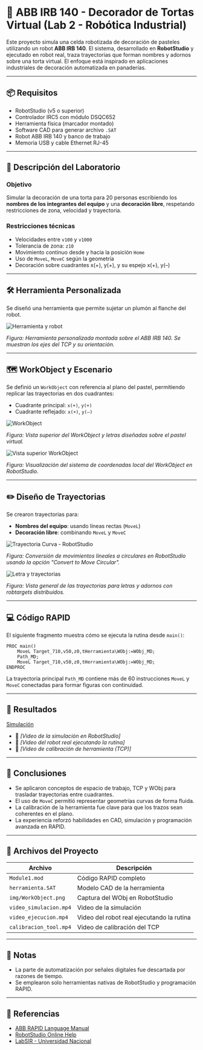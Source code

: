 # 🎂 ABB IRB 140 - Decorador de Tortas Virtual (Lab 2 - Robótica Industrial)

Este proyecto simula una celda robotizada de decoración de pasteles utilizando un robot **ABB IRB 140**. El sistema, desarrollado en **RobotStudio** y ejecutado en robot real, traza trayectorias que forman nombres y adornos sobre una torta virtual. El enfoque está inspirado en aplicaciones industriales de decoración automatizada en panaderías.

---

## 📦 Requisitos

* RobotStudio (v5 o superior)
* Controlador IRC5 con módulo DSQC652
* Herramienta física (marcador montado)
* Software CAD para generar archivo `.SAT`
* Robot ABB IRB 140 y banco de trabajo
* Memoria USB y cable Ethernet RJ-45

---

## 🧁 Descripción del Laboratorio

### Objetivo

Simular la decoración de una torta para 20 personas escribiendo los **nombres de los integrantes del equipo** y una **decoración libre**, respetando restricciones de zona, velocidad y trayectoria.

### Restricciones técnicas

* Velocidades entre `v100` y `v1000`
* Tolerancia de zona: `z10`
* Movimiento continuo desde y hacia la posición `Home`
* Uso de `MoveL`, `MoveC` según la geometría
* Decoración sobre cuadrantes x(+), y(+), y su espejo x(+), y(–)

---

## 🛠️ Herramienta Personalizada

Se diseñó una herramienta que permite sujetar un plumón al flanche del robot.

![Herramienta y robot](img/robotSim.png)

*Figura: Herramienta personalizada montada sobre el ABB IRB 140. Se muestran los ejes del TCP y su orientación.*

---

## 🗺️ WorkObject y Escenario

Se definió un `WorkObject` con referencia al plano del pastel, permitiendo replicar las trayectorias en dos cuadrantes:

* Cuadrante principal: `x(+)`, `y(+)`
* Cuadrante reflejado: `x(+)`, `y(–)`

![WorkObject](img/WOfin.png)

*Figura: Vista superior del WorkObject y letras diseñadas sobre el pastel virtual.*

![Vista superior WorkObject](img/workObj.png)

*Figura: Visualización del sistema de coordenadas local del WorkObject en RobotStudio.*

---

## ✏️ Diseño de Trayectorias

Se crearon trayectorias para:

* **Nombres del equipo**: usando líneas rectas (`MoveL`)
* **Decoración libre**: combinando `MoveL` y `MoveC`

![Trayectoria Curva - RobotStudio](img/trayectcircu.png)

*Figura: Conversión de movimientos lineales a circulares en RobotStudio usando la opción "Convert to Move Circular".*

![Letra y trayectorias](img/trayect.png)

*Figura: Vista general de las trayectorias para letras y adornos con robtargets distribuidos.*

---

## 💻 Código RAPID

El siguiente fragmento muestra cómo se ejecuta la rutina desde `main()`:

```rapid
PROC main()
    MoveL Target_710,v50,z0,tHerramienta\WObj:=WObj_MD;
    Path_MD;
    MoveL Target_710,v50,z0,tHerramienta\WObj:=WObj_MD;
ENDPROC
```

La trayectoria principal `Path_MD` contiene más de 60 instrucciones `MoveL` y `MoveC` conectadas para formar figuras con continuidad.

---

## 🧪 Resultados


[Simulación](vid/simulation_global)

* 🎥 *\[Video de la simulación en RobotStudio]*
* 🎥 *\[Video del robot real ejecutando la rutina]*
* 🎥 *\[Video de calibración de herramienta (TCP)]*

---

## 📌 Conclusiones

* Se aplicaron conceptos de espacio de trabajo, TCP y WObj para trasladar trayectorias entre cuadrantes.
* El uso de `MoveC` permitió representar geometrías curvas de forma fluida.
* La calibración de la herramienta fue clave para que los trazos sean coherentes en el plano.
* La experiencia reforzó habilidades en CAD, simulación y programación avanzada en RAPID.

---

## 📂 Archivos del Proyecto

| Archivo                | Descripción                               |
| ---------------------- | ----------------------------------------- |
| `Module1.mod`          | Código RAPID completo                     |
| `herramienta.SAT`      | Modelo CAD de la herramienta              |
| `img/WorkObject.png`   | Captura del WObj en RobotStudio           |
| `video_simulacion.mp4` | Video de la simulación                    |
| `video_ejecucion.mp4`  | Video del robot real ejecutando la rutina |
| `calibracion_tool.mp4` | Video de calibración del TCP              |

---

## 🧠 Notas

* La parte de automatización por señales digitales fue descartada por razones de tiempo.
* Se emplearon solo herramientas nativas de RobotStudio y programación RAPID.

---

## 🔗 Referencias

* [ABB RAPID Language Manual](https://library.abb.com/)
* [RobotStudio Online Help](https://developercenter.robotstudio.com/)
* [LabSIR - Universidad Nacional](https://labsir.unal.edu.co/)
